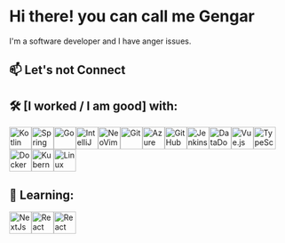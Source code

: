 # Hi there! you can call me Gengar

I'm a software developer and I have anger issues.

## 📫 Let's not Connect
## 🛠️ [I worked / I am good] with:
<img alt="Kotlin" src="https://cdn.jsdelivr.net/gh/devicons/devicon/icons/kotlin/kotlin-original.svg" width="40" height="40" /><img alt="Spring Boot" src="https://cdn.jsdelivr.net/gh/devicons/devicon/icons/spring/spring-original.svg" width="40" height="40" /><img alt="Go" src="https://cdn.jsdelivr.net/gh/devicons/devicon/icons/go/go-original.svg" width="40" height="40" /><img alt="IntelliJ IDEA" src="https://cdn.jsdelivr.net/gh/devicons/devicon/icons/intellij/intellij-original.svg" width="40" height="40" /><img alt="NeoVim" src="https://cdn.jsdelivr.net/gh/devicons/devicon/icons/vim/vim-original.svg" width="40" height="40" /><img alt="Git" src="https://cdn.jsdelivr.net/gh/devicons/devicon/icons/git/git-original.svg" width="40" height="40" /><img alt="Azure" src="https://cdn.jsdelivr.net/gh/devicons/devicon/icons/azure/azure-original.svg" width="40" height="40" /><img alt="GitHub" src="https://cdn.jsdelivr.net/gh/devicons/devicon/icons/github/github-original.svg" width="40" height="40" /><img alt="Jenkins" src="https://cdn.jsdelivr.net/gh/devicons/devicon/icons/jenkins/jenkins-original.svg" width="40" height="40" /><img alt="DataDog" src="https://www.vectorlogo.zone/logos/datadoghq/datadoghq-icon.svg" width="40" height="40" /><img alt="Vue.js" src="https://cdn.jsdelivr.net/gh/devicons/devicon/icons/vuejs/vuejs-original.svg" width="40" height="40" /><img alt="TypeScript" src="https://cdn.jsdelivr.net/gh/devicons/devicon/icons/typescript/typescript-original.svg" width="40" height="40" /><img alt="Docker" src="https://cdn.jsdelivr.net/gh/devicons/devicon/icons/docker/docker-original.svg" width="40" height="40" /><img alt="Kubernetes" src="https://cdn.jsdelivr.net/gh/devicons/devicon/icons/kubernetes/kubernetes-plain.svg" width="40" height="40" /><img alt="Linux" src="https://cdn.jsdelivr.net/gh/devicons/devicon/icons/linux/linux-original.svg" width="40" height="40" />
## 🚧️ Learning:
<img alt="NextJs" src="https://cdn.jsdelivr.net/gh/devicons/devicon@latest/icons/nextjs/nextjs-original.svg" width="40" height="40" /><img alt="React" src="https://cdn.jsdelivr.net/gh/devicons/devicon@latest/icons/react/react-original.svg" width="40" height="40" /><img alt="React" src="https://cdn.jsdelivr.net/gh/devicons/devicon@latest/icons/csharp/csharp-original.svg" width="40" height="40" />


          

